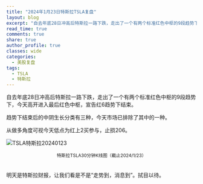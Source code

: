 ```yaml
---
title: "2024年1月23日特斯拉TSLA复盘"
layout: blog
excerpt: "自去年底28日冲高后特斯拉一路下跌，走出了一个有两个标准红色中枢的9段趋势下，今天高开进入最后红色中枢，宣告红6趋势下结束。"
read_time: true
comments: true
share: true
author_profile: true
classes: wide
categories:
  - 美股复盘
tags:
  - TSLA
  - 特斯拉
---
```


自去年底28日冲高后特斯拉一路下跌，走出了一个有两个标准红色中枢的9段趋势下，今天高开进入最后红色中枢，宣告红6趋势下结束。 

趋势下结束后的中阴生长分类有三种，今天市场已排除了其中的一种。

从做多角度可视今天低点为红上2买参与，止损206。

![TSLA特斯拉20240123](https://image.olim.cc/2024/2024-01-23-TSLA.jpg)
<small><center>特斯拉TSLA30分钟K线图（截止2024/1/23）</center></small>　

明天是特斯拉财报，让我们看是不是“走势到，消息到”。拭目以待。

